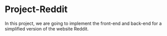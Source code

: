 # Project-Reddit
In this project, we are going to implement the front-end and back-end for a simplified version of the website Reddit.
